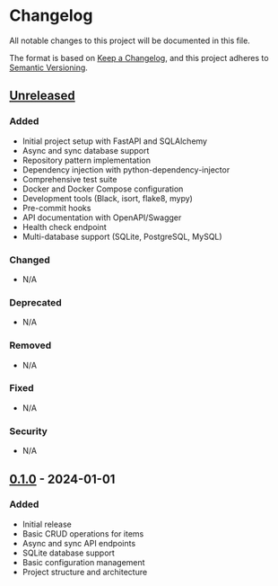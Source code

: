# Changelog

All notable changes to this project will be documented in this file.

The format is based on [Keep a Changelog](https://keepachangelog.com/en/1.0.0/),
and this project adheres to [Semantic Versioning](https://semver.org/spec/v2.0.0.html).

## [Unreleased]

### Added
- Initial project setup with FastAPI and SQLAlchemy
- Async and sync database support
- Repository pattern implementation
- Dependency injection with python-dependency-injector
- Comprehensive test suite
- Docker and Docker Compose configuration
- Development tools (Black, isort, flake8, mypy)
- Pre-commit hooks
- API documentation with OpenAPI/Swagger
- Health check endpoint
- Multi-database support (SQLite, PostgreSQL, MySQL)

### Changed
- N/A

### Deprecated
- N/A

### Removed
- N/A

### Fixed
- N/A

### Security
- N/A

## [0.1.0] - 2024-01-01

### Added
- Initial release
- Basic CRUD operations for items
- Async and sync API endpoints
- SQLite database support
- Basic configuration management
- Project structure and architecture

[Unreleased]: https://github.com/yourusername/db-adapter/compare/v0.1.0...HEAD
[0.1.0]: https://github.com/yourusername/db-adapter/releases/tag/v0.1.0 